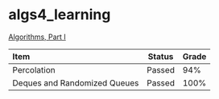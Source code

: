 # algs4_learning

[Algorithms, Part I](https://www.coursera.org/learn/algorithms-part1)

|Item                        | Status  | Grade |
|:---------------------------|---------|-------|
|Percolation                 | Passed  | 94%   |
|Deques and Randomized Queues| Passed  | 100%  | 
